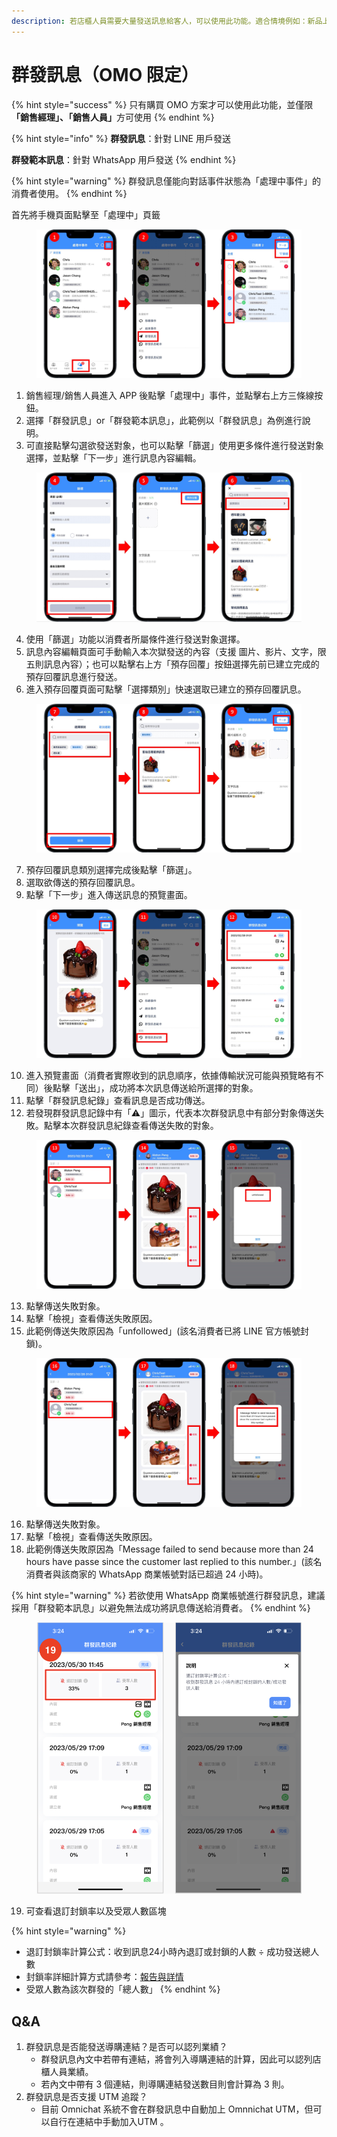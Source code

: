 ```yaml
---
description: 若店櫃人員需要大量發送訊息給客人，可以使用此功能。適合情境例如：新品上市或者門市活動，吸引客人主動詢問
---
```


# 群發訊息（OMO 限定）

{% hint style="success" %}
只有購買 OMO 方案才可以使用此功能，並僅&#x9650;**「銷售經理」、「銷售人員」**&#x65B9;可使用
{% endhint %}

{% hint style="info" %}
**群發訊息**：針對 LINE 用戶發送

**群發範本訊息**：針對 WhatsApp 用戶發送
{% endhint %}

{% hint style="warning" %}
群發訊息僅能向對話事件狀態為「處理中事件」的消費者使用。
{% endhint %}

首先將手機頁面點擊至「處理中」頁籤

<figure><img src="../../.gitbook/assets/流程1.jpg" alt=""><figcaption></figcaption></figure>

1. 銷售經理/銷售人員進入 APP 後點擊「處理中」事件，並點擊右上方三條線按鈕。
2. 選擇「群發訊息」or「群發範本訊息」，此範例以「群發訊息」為例進行說明。
3. 可直接點擊勾選欲發送對象，也可以點擊「篩選」使用更多條件進行發送對象選擇，並點擊「下一步」進行訊息內容編輯。

<figure><img src="../../.gitbook/assets/流程2.jpg" alt=""><figcaption></figcaption></figure>

4. 使用「篩選」功能以消費者所屬條件進行發送對象選擇。
5. 訊息內容編輯頁面可手動輸入本次獄發送的內容（支援 圖片、影片、文字，限五則訊息內容）；也可以點擊右上方「預存回覆」按鈕選擇先前已建立完成的預存回覆訊息進行發送。
6. 進入預存回覆頁面可點擊「選擇類別」快速選取已建立的預存回覆訊息。

<figure><img src="../../.gitbook/assets/流程3.jpg" alt=""><figcaption></figcaption></figure>

7. 預存回覆訊息類別選擇完成後點擊「篩選」。
8. 選取欲傳送的預存回覆訊息。
9. 點擊「下一步」進入傳送訊息的預覽畫面。

<figure><img src="../../.gitbook/assets/流程4.jpg" alt=""><figcaption></figcaption></figure>

10. 進入預覽畫面（消費者實際收到的訊息順序，依據傳輸狀況可能與預覽略有不同）後點擊「送出」，成功將本次訊息傳送給所選擇的對象。
11. 點擊「群發訊息紀錄」查看訊息是否成功傳送。
12. 若發現群發訊息記錄中有「⚠」︎圖示，代表本次群發訊息中有部分對象傳送失敗。點擊本次群發訊息紀錄查看傳送失敗的對象。

<figure><img src="../../.gitbook/assets/流程5.jpg" alt=""><figcaption></figcaption></figure>

13. 點擊傳送失敗對象。
14. 點擊「檢視」查看傳送失敗原因。
15. 此範例傳送失敗原因為「unfollowed」(該名消費者已將 LINE 官方帳號封鎖)。

<figure><img src="../../.gitbook/assets/流程6.jpg" alt=""><figcaption></figcaption></figure>

16. 點擊傳送失敗對象。
17. 點擊「檢視」查看傳送失敗原因。
18. 此範例傳送失敗原因為「Message failed to send because more than 24 hours have passe since the customer last replied to this number.」(該名消費者與該商家的 WhatsApp 商業帳號對話已超過 24 小時)。

{% hint style="warning" %}
若欲使用 WhatsApp 商業帳號進行群發訊息，建議採用「群發範本訊息」以避免無法成功將訊息傳送給消費者。
{% endhint %}

<figure><img src="../../.gitbook/assets/截圖 2023-06-08 下午12.12.10.png" alt=""><figcaption></figcaption></figure>

19. 可查看退訂封鎖率以及受眾人數區塊

{% hint style="warning" %}
* 退訂封鎖率計算公式：收到訊息24小時內退訂或封鎖的人數 ÷ 成功發送總人數
* 封鎖率詳細計算方式請參考：[報告與詳情](broken-reference)
* 受眾人數為該次群發的「總人數」
{% endhint %}

## Q\&A

1. 群發訊息是否能發送導購連結？是否可以認列業績？
   * 群發訊息內文中若帶有連結，將會列入導購連結的計算，因此可以認列店櫃人員業績。
   * 若內文中帶有 3 個連結，則導購連結發送數目則會計算為 3 則。
2. 群發訊息是否支援 UTM 追蹤？
   * 目前 Omnichat 系統不會在群發訊息中自動加上 Omnnichat UTM，但可以自行在連結中手動加入UTM 。
